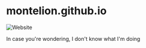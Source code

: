 # montelion.github.io

<img alt="Website" src="https://img.shields.io/website?down_color=red&down_message=offline&style=for-the-badge&up_color=blue&up_message=online&url=https%3A%2F%2Fmontelion.github.io%2F">

In case you're wondering, I don't know what I'm doing
